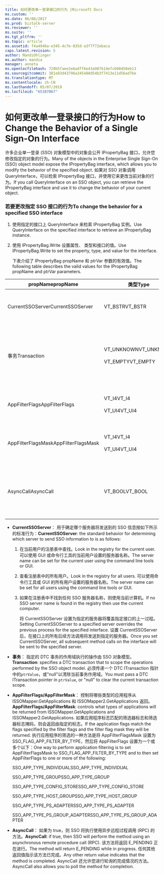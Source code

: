```yaml
---
title: 如何更改单一登录接口的行为 |Microsoft Docs
ms.custom: ''
ms.date: 06/08/2017
ms.prod: biztalk-server
ms.reviewer: ''
ms.suite: ''
ms.tgt_pltfrm: ''
ms.topic: article
ms.assetid: f4a4946a-e345-4c7e-835d-a3f7f72ebaca
caps.latest.revision: 5
author: MandiOhlinger
ms.author: mandia
manager: anneta
ms.openlocfilehash: 729b5faee2e6adff6e43a987b1defcb90450eb13
ms.sourcegitcommit: 381e83d43796a345488d54b3f7413e11d56ad7be
ms.translationtype: MT
ms.contentlocale: zh-CN
ms.lasthandoff: 05/07/2019
ms.locfileid: "65387067"
---
```

# <a name="how-to-change-the-behavior-of-a-single-sign-on-interface"></a><span data-ttu-id="95868-102">如何更改单一登录接口的行为</span><span class="sxs-lookup"><span data-stu-id="95868-102">How to Change the Behavior of a Single Sign-On Interface</span></span>
<span data-ttu-id="95868-103">许多企业单一登录 (SSO) 对象模型中的对象会公开 IPropertyBag 接口，允许您修改指定的对象的行为。</span><span class="sxs-lookup"><span data-stu-id="95868-103">Many of the objects in the Enterprise Single Sign-On (SSO) object model expose the IPropertyBag interface, which allows you to modify the behavior of the specified object.</span></span> <span data-ttu-id="95868-104">如果对 SSO 对象调用 QueryInterface，可以检索 IPropertyBag 接口，并使用它来更改当前对象的行为。</span><span class="sxs-lookup"><span data-stu-id="95868-104">If you call QueryInterface on an SSO object, you can retrieve the IPropertyBag interface and use it to change the behavior of your current object.</span></span>  

### <a name="to-change-the-behavior-for-a-specified-sso-interface"></a><span data-ttu-id="95868-105">若要更改指定 SSO 接口的行为</span><span class="sxs-lookup"><span data-stu-id="95868-105">To change the behavior for a specified SSO interface</span></span>  

1.  <span data-ttu-id="95868-106">使用指定的接口上 QueryInterface 来检索 IPropertyBag 实例。</span><span class="sxs-lookup"><span data-stu-id="95868-106">Use QueryInterface on the specified interface to retrieve an IPropertyBag instance.</span></span>  

2.  <span data-ttu-id="95868-107">使用 IPropertyBag.Write 设置属性、 类型和接口的值。</span><span class="sxs-lookup"><span data-stu-id="95868-107">Use IPropertyBag.Write to set the property, type, and value for the interface.</span></span>  

     <span data-ttu-id="95868-108">下表介绍了 IPropertyBag propName 和 ptrVar 参数的有效值。</span><span class="sxs-lookup"><span data-stu-id="95868-108">The following table describes the valid values for the IPropertyBag propName and ptrVar parameters.</span></span>  

|<span data-ttu-id="95868-109">propName</span><span class="sxs-lookup"><span data-stu-id="95868-109">propName</span></span>|<span data-ttu-id="95868-110">类型</span><span class="sxs-lookup"><span data-stu-id="95868-110">Type</span></span>|<span data-ttu-id="95868-111">ptrValue</span><span class="sxs-lookup"><span data-stu-id="95868-111">ptrValue</span></span>|<span data-ttu-id="95868-112">上可用</span><span class="sxs-lookup"><span data-stu-id="95868-112">Usable On</span></span>|  
|--------------|----------|--------------|---------------|  
|<span data-ttu-id="95868-113">CurrentSSOServer</span><span class="sxs-lookup"><span data-stu-id="95868-113">CurrentSSOServer</span></span>|<span data-ttu-id="95868-114">VT_BSTR</span><span class="sxs-lookup"><span data-stu-id="95868-114">VT_BSTR</span></span>|<span data-ttu-id="95868-115">若要将信息发送到的服务器的名称</span><span class="sxs-lookup"><span data-stu-id="95868-115">Name of the server to send the information to</span></span>|<span data-ttu-id="95868-116">All</span><span class="sxs-lookup"><span data-stu-id="95868-116">All</span></span>|  
|<span data-ttu-id="95868-117">事务</span><span class="sxs-lookup"><span data-stu-id="95868-117">Transaction</span></span>|<span data-ttu-id="95868-118">VT_UNKNOWN</span><span class="sxs-lookup"><span data-stu-id="95868-118">VT_UNKNOWN</span></span><br /><br /> <span data-ttu-id="95868-119">VT_EMPTY</span><span class="sxs-lookup"><span data-stu-id="95868-119">VT_EMPTY</span></span>|<span data-ttu-id="95868-120">一个 DTC ITransaction 指针，或者为 NULL 以清除作用域。</span><span class="sxs-lookup"><span data-stu-id="95868-120">A DTC ITransaction pointer, or NULL to clear the scope.</span></span>|<span data-ttu-id="95868-121">ISSOConfigStore::SetConfigInfo</span><span class="sxs-lookup"><span data-stu-id="95868-121">ISSOConfigStore::SetConfigInfo</span></span><br /><span data-ttu-id="95868-122">ISSOConfigStore::GetConfigInfo</span><span class="sxs-lookup"><span data-stu-id="95868-122">ISSOConfigStore::GetConfigInfo</span></span> <br /><span data-ttu-id="95868-123">ISSOConfigStore::DeleteConfigInfo</span><span class="sxs-lookup"><span data-stu-id="95868-123">ISSOConfigStore::DeleteConfigInfo</span></span><br /><br /> <span data-ttu-id="95868-124">ISSOAdmin::CreateApplication</span><span class="sxs-lookup"><span data-stu-id="95868-124">ISSOAdmin::CreateApplication</span></span><br /><span data-ttu-id="95868-125">ISSOAdmin::DeleteApplication</span><span class="sxs-lookup"><span data-stu-id="95868-125">ISSOAdmin::DeleteApplication</span></span> <br /><span data-ttu-id="95868-126">ISSOAdmin::UpdateApplication</span><span class="sxs-lookup"><span data-stu-id="95868-126">ISSOAdmin::UpdateApplication</span></span><br /><span data-ttu-id="95868-127">ISSOAdmin::CreateFieldInfo</span><span class="sxs-lookup"><span data-stu-id="95868-127">ISSOAdmin::CreateFieldInfo</span></span><br /><br /> <span data-ttu-id="95868-128">ISSOMapper::GetFieldInfo</span><span class="sxs-lookup"><span data-stu-id="95868-128">ISSOMapper::GetFieldInfo</span></span>|  
|<span data-ttu-id="95868-129">AppFilterFlags</span><span class="sxs-lookup"><span data-stu-id="95868-129">AppFilterFlags</span></span>|<span data-ttu-id="95868-130">VT_I4</span><span class="sxs-lookup"><span data-stu-id="95868-130">VT_I4</span></span><br /><br /> <span data-ttu-id="95868-131">VT_UI4</span><span class="sxs-lookup"><span data-stu-id="95868-131">VT_UI4</span></span>|<span data-ttu-id="95868-132">若要控制要筛选的应用程序的标志。</span><span class="sxs-lookup"><span data-stu-id="95868-132">Flags to control what application to filter.</span></span>|<span data-ttu-id="95868-133">ISSOMapper::GetApplications</span><span class="sxs-lookup"><span data-stu-id="95868-133">ISSOMapper::GetApplications</span></span><br /><br /> <span data-ttu-id="95868-134">ISSOMapper2::GetApplications2</span><span class="sxs-lookup"><span data-stu-id="95868-134">ISSOMapper2::GetApplications2</span></span>|  
|<span data-ttu-id="95868-135">AppFilterFlagsMask</span><span class="sxs-lookup"><span data-stu-id="95868-135">AppFilterFlagsMask</span></span>|<span data-ttu-id="95868-136">VT_I4</span><span class="sxs-lookup"><span data-stu-id="95868-136">VT_I4</span></span><br /><br /> <span data-ttu-id="95868-137">VT_UI4</span><span class="sxs-lookup"><span data-stu-id="95868-137">VT_UI4</span></span>|<span data-ttu-id="95868-138">若要控制要筛选的应用程序的标志掩码。</span><span class="sxs-lookup"><span data-stu-id="95868-138">Flag mask to control what application to filter.</span></span>|<span data-ttu-id="95868-139">ISSOMapper::GetApplications</span><span class="sxs-lookup"><span data-stu-id="95868-139">ISSOMapper::GetApplications</span></span><br /><br /> <span data-ttu-id="95868-140">ISSOMapper2::GetApplications2</span><span class="sxs-lookup"><span data-stu-id="95868-140">ISSOMapper2::GetApplications2</span></span>|  
|<span data-ttu-id="95868-141">AsyncCall</span><span class="sxs-lookup"><span data-stu-id="95868-141">AsyncCall</span></span>|<span data-ttu-id="95868-142">VT_BOOL</span><span class="sxs-lookup"><span data-stu-id="95868-142">VT_BOOL</span></span>|<span data-ttu-id="95868-143">为 true，则使用异步 RPC;为 false，则使用同步 RPC。</span><span class="sxs-lookup"><span data-stu-id="95868-143">True to call using an async RPC; false to use a synchronous RPC.</span></span>|<span data-ttu-id="95868-144">ISSOConfigOM::GetServerStatus</span><span class="sxs-lookup"><span data-stu-id="95868-144">ISSOConfigOM::GetServerStatus</span></span><br /><br /> <span data-ttu-id="95868-145">ISSOAdmin::GetGlobalInfo</span><span class="sxs-lookup"><span data-stu-id="95868-145">ISSOAdmin::GetGlobalInfo</span></span>|  

- <span data-ttu-id="95868-146">**CurrentSSOServer**： 用于确定哪个服务器将发送到的 SSO 信息按如下所示的标准行为：</span><span class="sxs-lookup"><span data-stu-id="95868-146">**CurrentSSOServer**: the standard behavior for determining which server to send SSO information to is as follows:</span></span>  

  1. <span data-ttu-id="95868-147">在当前用户的注册表中查找。</span><span class="sxs-lookup"><span data-stu-id="95868-147">Look in the registry for the current user.</span></span> <span data-ttu-id="95868-148">可以使用 GUI 或命令行工具的当前用户设置的服务器名称。</span><span class="sxs-lookup"><span data-stu-id="95868-148">The server name can be set for the current user using the command line tools or GUI.</span></span>  

  2. <span data-ttu-id="95868-149">查看注册表中的所有用户。</span><span class="sxs-lookup"><span data-stu-id="95868-149">Look in the registry for all users.</span></span> <span data-ttu-id="95868-150">可以使用命令行工具或 GUI 的所有用户设置的服务器名称。</span><span class="sxs-lookup"><span data-stu-id="95868-150">The server name can be set for all users using the command line tools or GUI.</span></span>  

  3. <span data-ttu-id="95868-151">如果在注册表中不找到任何 SSO 服务器名称，则使用当前计算机。</span><span class="sxs-lookup"><span data-stu-id="95868-151">If no SSO server name is found in the registry then use the current computer.</span></span>  

     <span data-ttu-id="95868-152">将 CurrentSSOServer 设置为指定的服务器将覆盖指定接口的上一过程。</span><span class="sxs-lookup"><span data-stu-id="95868-152">Setting CurrentSSOServer to a specified server overrides the previous process for the specified interface.</span></span> <span data-ttu-id="95868-153">设置 CurrentSSOServer 后，在接口上的所有后续方法调用将发送到指定的服务器。</span><span class="sxs-lookup"><span data-stu-id="95868-153">Once you set CurrentSSOServer, all subsequent method calls on the interface will be sent to the specified server.</span></span>  

- <span data-ttu-id="95868-154">**事务**： 指定的 DTC 事务的作用域执行的操作由 SSO 对象模型。</span><span class="sxs-lookup"><span data-stu-id="95868-154">**Transaction**: specifies a DTC transaction that to scope the operations performed by the SSO object model.</span></span> <span data-ttu-id="95868-155">必须传递一个 DTC ITransaction 指针中的`ptrValue`，或"null"以清除当前事务作用域。</span><span class="sxs-lookup"><span data-stu-id="95868-155">You must pass a DTC ITransaction pointer in `ptrValue`, or "null" to clear the current transaction scope.</span></span>  

- <span data-ttu-id="95868-156">**AppFilterFlags/AppFilterMask**： 控制将哪些类型的应用程序从 ISSOMapper.GetApplications 和 ISSOMapper2.GetApplications 返回。</span><span class="sxs-lookup"><span data-stu-id="95868-156">**AppFilterFlags/AppFilterMask**: controls what types of applications will be returned from ISSOMapper.GetApplications and ISSOMapper2.GetApplications.</span></span> <span data-ttu-id="95868-157">如果应用程序标志匹配的筛选器标志和筛选器标志掩码，则会返回由指定的标志。</span><span class="sxs-lookup"><span data-stu-id="95868-157">If the application flags match the flags specified by the filter flags and the filter flag mask they will be returned.</span></span> <span data-ttu-id="95868-158">执行应用程序的筛选的一种方法是将 AppFilterFlagsMask 设置为 SSO_FLAG_APP_FILTER_BY_TYPE，然后将 AppFilterFlags 设置为一个或多个以下：</span><span class="sxs-lookup"><span data-stu-id="95868-158">One way to perform application filtering is to set AppFilterFlagsMask to SSO_FLAG_APP_FILTER_BY_TYPE and to then set AppFilterFlags to one or more of the following:</span></span>  

   <span data-ttu-id="95868-159">SSO_APP_TYPE_INDIVIDUAL</span><span class="sxs-lookup"><span data-stu-id="95868-159">SSO_APP_TYPE_INDIVIDUAL</span></span>  

   <span data-ttu-id="95868-160">SSO_APP_TYPE_GROUP</span><span class="sxs-lookup"><span data-stu-id="95868-160">SSO_APP_TYPE_GROUP</span></span>  

   <span data-ttu-id="95868-161">SSO_APP_TYPE_CONFIG_STORE</span><span class="sxs-lookup"><span data-stu-id="95868-161">SSO_APP_TYPE_CONFIG_STORE</span></span>  

   <span data-ttu-id="95868-162">SSO_APP_TYPE_HOST_GROUP</span><span class="sxs-lookup"><span data-stu-id="95868-162">SSO_APP_TYPE_HOST_GROUP</span></span>  

   <span data-ttu-id="95868-163">SSO_APP_TYPE_PS_ADAPTER</span><span class="sxs-lookup"><span data-stu-id="95868-163">SSO_APP_TYPE_PS_ADAPTER</span></span>  

   <span data-ttu-id="95868-164">SSO_APP_TYPE_PS_GROUP_ADAPTER</span><span class="sxs-lookup"><span data-stu-id="95868-164">SSO_APP_TYPE_PS_GROUP_ADAPTER</span></span>  

- <span data-ttu-id="95868-165">**AsyncCall**： 如果为 true，则 SSO 将执行使用异步远程过程调用 (RPC) 的方法。</span><span class="sxs-lookup"><span data-stu-id="95868-165">**AsyncCall**: if true, then SSO will perform the method using an asynchronous remote procedure call (RPC).</span></span> <span data-ttu-id="95868-166">该方法将返回 E_PENDING 正在进行。</span><span class="sxs-lookup"><span data-stu-id="95868-166">The method will return E_PENDING while in progress.</span></span> <span data-ttu-id="95868-167">任何其他返回值指示该方法已完成。</span><span class="sxs-lookup"><span data-stu-id="95868-167">Any other return value indicates that the method is completed.</span></span> <span data-ttu-id="95868-168">AsyncCall 还允许您进行轮询的完成情况的方法。</span><span class="sxs-lookup"><span data-stu-id="95868-168">AsyncCall also allows you to poll the method for completion.</span></span>
